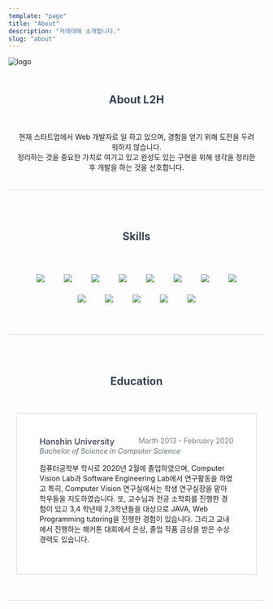 ```yaml
---
template: "page"
title: "About"
description: "저에대해 소개합니다."
slug: "about"
---
```



![logo](../images/profile.jpeg)

<div class="contents-about" style="padding: 10px 15px 20px; border-bottom: 1px solid #dcd9d9; text-align: center;">
    <h2 class="about-heading" style="color: #374054; margin-bottom: 50px">
        About L2H
    </h2>
    <p> 
        현재 스타트업에서 Web 개발자로 일 하고 있으며, 경험을 얻기 위해 도전을 두려워하지 않습니다. <br/>
        정리하는 것을 중요한 가치로 여기고 있고 완성도 있는 구현을 위해 생각을 정리한 후 개발을 하는 것을 선호합니다. <br/>
    </p>
</div>

<div class="contents-skills" style="padding: 50px 15px; border-bottom: 1px solid #dcd9d9; text-align: center;">
    <h2 class="skills-heading" style="color: #374054; margin-bottom: 50px;">
        Skills
    </h2>
    <ul style="display: block; margin: 0 auto; padding: 0; max-width: 800px;">
        <li style="display: inline-block; margin: 7px; padding: 5px 10px;  list-style: none; cursor: default; font-size: 1.2em;">
        <img src="./icons/javascript.png">
        </li>
         <li style="display: inline-block; margin: 7px; padding: 5px 10px;  list-style: none; cursor: default; font-size: 1.2em;">
        <img src="./icons/typescript.png">
        </li>
        <li style="display: inline-block; margin: 7px; padding: 5px 10px;  list-style: none; cursor: default; font-size: 1.2em;">
        <img src="./icons/python.png">
        </li>
        <li style="display: inline-block; margin: 7px; padding: 5px 10px;  list-style: none; cursor: default; font-size: 1.2em;">
        <img src="./icons/nodejs.png">
        </li>
        <li style="display: inline-block; margin: 7px; padding: 5px 10px;  list-style: none; cursor: default; font-size: 1.2em;">
        <img src="./icons/react.png">
        </li>
        <li style="display: inline-block; margin: 7px; padding: 5px 10px;  list-style: none; cursor: default; font-size: 1.2em;">
        <img src="./icons/vuejs.png">
        </li>
        <li style="display: inline-block; margin: 7px; padding: 5px 10px;  list-style: none; cursor: default; font-size: 1.2em;">
        <img src="./icons/jquery.png">
        </li> 
        <li style="display: inline-block; margin: 7px; padding: 5px 10px;  list-style: none; cursor: default; font-size: 1.2em;">
        <img src="./icons/java.png">
        </li>
        <li style="display: inline-block; margin: 7px; padding: 5px 10px;  list-style: none; cursor: default; font-size: 1.2em;">
        <img src="./icons/spring.png">
        </li>
        <li style="display: inline-block; margin: 7px; padding: 5px 10px;  list-style: none; cursor: default; font-size: 1.2em;">
        <img src="./icons/jsp.png">
        </li>
        <li style="display: inline-block; margin: 7px; padding: 5px 10px;  list-style: none; cursor: default; font-size: 1.2em;">
        <img src="./icons/mysql.png">
        </li>
        <li style="display: inline-block; margin: 7px; padding: 5px 10px;  list-style: none; cursor: default; font-size: 1.2em;">
        <img src="./icons/maria.png">
        </li>
        <li style="display: inline-block; margin: 7px; padding: 5px 10px;  list-style: none; cursor: default; font-size: 1.2em;">
        <img src="./icons/git.png">
        </li>
    </ul>
</div>



<div class="contents-Education" style="padding: 50px 15px 20px; border-bottom: 1px solid #dcd9d9; text-align: center;">
    <h2 class="Education-heading" style="color: #374054; margin-bottom: 50px">Education</h2>
    <div class="Education-block" style="max-width: 60em; margin: 0 auto 30px; padding: 15px; border: 1px solid #dcd9d9; text-align: left; display: flex; background: #fff;">
        <div class="Education-contents" style="padding: 30px;">
            <h3 style="font-weight: 500; float: left; margin: 0; color: #374054;">Hanshin University</h3>
            <span class="education-date" style="color: #74808a; float: right;">
                Marth 2013 - February 2020
            </span>
            <h6 style="color: #74808a; clear: both; font-weight: 500; margin: 0 0 15px;">
                Bachelor of Science in Computer Science
            </h6>
            <p>컴퓨터공학부 학사로 2020년 2월에 졸업하였으며, Computer Vision Lab과 Software Engineering Lab에서 연구활동을 하였고 특히, Computer Vision 연구실에서는 학생 연구실장을 맡아 학우들을 지도하였습니다. 또, 교수님과 전공 소학회를 진행한 경험이 있고 3,4 학년때 2,3학년들을 대상으로 JAVA, Web Programming tutoring을 진행한 경험이 있습니다. 그리고 교내에서 진행하는 해커톤 대회에서 은상, 졸업 작품 금상을 받은 수상 경력도 있습니다.</p>
        </div>
    </div>
</div>